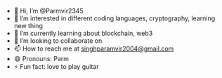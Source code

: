 - 👋 Hi, I’m @Parmvir2345
- 👀 I’m interested in different coding languages, cryptography, learning new thing 
- 🌱 I’m currently learning about blockchain, web3
- 💞️ I’m looking to collaborate on 
- 📫 How to reach me at singhparamvir2004@gmail.com
- 😄 Pronouns: Parm
- ⚡ Fun fact: love to play guitar

<!---
Parmvir2345/Parmvir2345 is a ✨ special ✨ repository because its `README.md` (this file) appears on your GitHub profile.
You can click the Preview link to take a look at your changes.
--->

